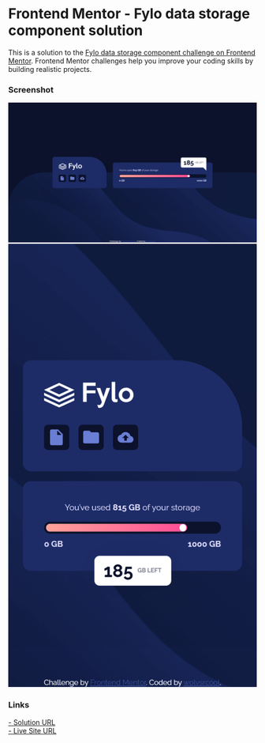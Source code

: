 # Frontend Mentor - Fylo data storage component solution

This is a solution to the [Fylo data storage component challenge on Frontend Mentor](https://www.frontendmentor.io/challenges/fylo-data-storage-component-1dZPRbV5n). Frontend Mentor challenges help you improve your coding skills by building realistic projects.

### Screenshot

![](./screenshots/desktop.png)
![](./screenshots/mobile.png)

### Links

[- Solution URL](https://github.com/wolvsrcool/Frontend-Mentor/tree/master/fylo-data-storage-component-master) <br />
[- Live Site URL](https://wolvsrcool.github.io/Frontend-Mentor/fylo-data-storage-component-master/index.html)
